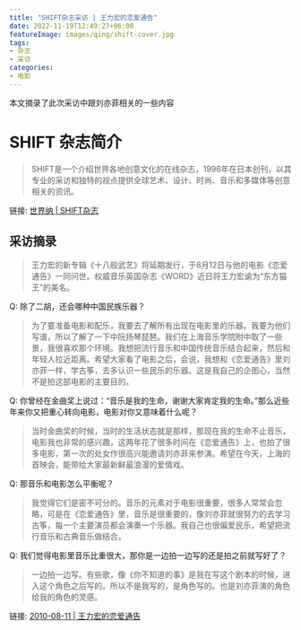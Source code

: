 ```yaml
---
title: "SHIFT杂志采访 | 王力宏的恋爱通告"
date: 2022-11-19T12:49:27+06:00
featureImage: images/qing/shift-cover.jpg
tags:
- 杂志
- 采访
categories:
- 电影
---
```



本文摘录了此次采访中跟刘亦菲相关的一些内容

<!--more-->

# SHIFT 杂志简介

> SHIFT是一个介绍世界各地创意文化的在线杂志，1996年在日本创刊，以其专业的采访和独特的视点提供全球艺术、设计、时尚、音乐和多媒体等创意相关的资讯。

链接: [世界纳 | SHIFT杂志](http://www.kguowai.com/html/968.html)


## 采访摘录

> 王力宏的新专辑《十八般武艺》将延期发行，于8月12日与他的电影《恋爱通告》一同问世。权威音乐英国杂志《WORD》近日将王力宏谕为“东方猫王”的美名。


Q: 除了二胡，还会哪种中国民族乐器？

> 为了要准备电影和配乐，我要去了解所有出现在电影里的乐器。我要为他们写谱，所以了解了一下中阮扬琴琵琶。我们在上海音乐学院附中取了一些景，我很喜欢那个环境。我想把流行音乐和中国传统音乐结合起来，然后和年轻人拉近距离。希望大家看了电影之后，会说，我想和《恋爱通告》里刘亦菲一样，学古筝，去多认识一些民乐的乐器。这是我自己的企图心，当然不是拍这部电影的主要目的。


Q: 你曾经在金曲奖上说过：“音乐是我的生命，谢谢大家肯定我的生命。”那么近些年来你又把重心转向电影，电影对你又意味着什么呢？

> 当时金曲奖的时候，当时的生活状态就是那样，那现在我的生命不止音乐，电影我也非常的感兴趣，这两年花了很多时间在《恋爱通告》上，也拍了很多电影，第一次的处女作很高兴能邀请刘亦菲来参演。希望在今天，上海的首映会，能带给大家最新鲜最浪漫的爱情戏。

Q: 那音乐和电影怎么平衡呢？

> 我觉得它们是密不可分的。音乐的元素对于电影很重要，很多人常常会忽略，可是在《恋爱通告》里，音乐是很重要的，像刘亦菲就很努力的去学习古筝，每一个主要演员都会演奏一个乐器。我自己也很偏爱民乐，希望把流行音乐和古典音乐做结合。


Q: 我们觉得电影里音乐比重很大，那你是一边拍一边写的还是拍之前就写好了？

> 一边拍一边写。有些歌，像《你不知道的事》是我在写这个剧本的时候，进入这个角色之后写的。所以不是我写的，是角色写的。也是刘亦菲演的角色给我的角色的灵感。


链接: [2010-08-11 | 王力宏的恋爱通告](https://www.shift.jp.org/cn/archives/2010/08/leehom_wang_love_in_disguise.html)
